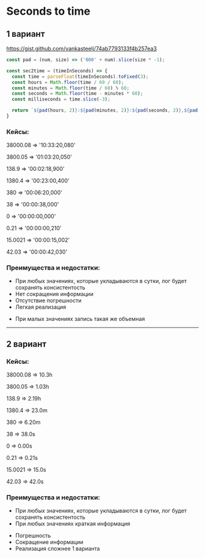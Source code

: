 # Seconds to time

## 1 вариант

https://gist.github.com/vankasteelj/74ab7793133f4b257ea3

```js
const pad = (num, size) => ('000' + num).slice(size * -1);

const sec2time = (timeInSeconds) => {
  const time = parseFloat(timeInSeconds).toFixed(3);
  const hours = Math.floor(time / 60 / 60);
  const minutes = Math.floor(time / 60) % 60;
  const seconds = Math.floor(time - minutes * 60);
  const milliseconds = time.slice(-3);

  return `${pad(hours, 2)}:${pad(minutes, 2)}:${pad(seconds, 2)},${pad(milliseconds, 3)}`;
}
```

### Кейсы:

38000.08 => '10:33:20,080'

3800.05 => '01:03:20,050'

138.9 => '00:02:18,900'

1380.4 => '00:23:00,400'

380 => '00:06:20,000'

38 => '00:00:38,000'

0 => '00:00:00,000'

0.21 => '00:00:00,210'

15.0021 => '00:00:15,002'

42.03 => '00:00:42,030'

### Преимущества и недостатки:

+ При любых значениях, которые укладываются в сутки, лог будет сохранять консистентость
+ Нет сокращения информации
+ Отсутствие погрешности
+ Легкая реализация

- При малых значениях запись такая же объемная

----------------------------------------------------------------------------------------------------

## 2 вариант

### Кейсы:

38000.08 => 10.3h

3800.05 => 1.03h

138.9 => 2.19h

1380.4 => 23.0m

380 => 6.20m

38 => 38.0s

0 => 0.00s

0.21 => 0.21s

15.0021 => 15.0s

42.03 => 42.0s

### Преимущества и недостатки:

+ При любых значениях, которые укладываются в сутки, лог будет сохранять консистентость
+ При любых значениях краткая информация

- Погрешность
- Сокращение информации
- Реализация сложнее 1 варианта

